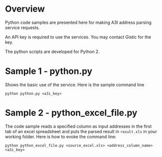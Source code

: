 # Overview

Python code samples are presented here for making A3I address parsing service requests.

An API key is required to use the services.  You may contact Gistic for the key. 

The python scripts are developed for Python 2.

# Sample 1 - python.py

Shows the basic use of the service. Here is the sample command line 

  `python python.py <a3i_key>`

# Sample 2 - python_excel_file.py

The code sample reads a specified column as input addresses in the first tab of an excel spreadsheet and puts the parsed result in `result.xls`
in your working folder.  Here is how to evoke the command line:

  `python python_excel_file.py <source_excel.xls> <address_column_name> <a3i_key>`
